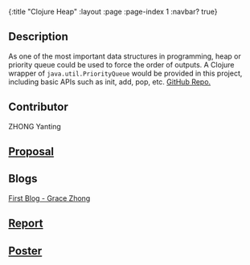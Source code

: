 {:title "Clojure Heap"
 :layout :page
 :page-index 1
 :navbar? true}

## Description
As one of the most important data structures in programming, heap or priority queue could be used to force the order of outputs. A Clojure wrapper of ```java.util.PriorityQueue``` would be provided in this project, including basic APIs such as init, add, pop, etc. [GitHub Repo.](https://github.com/clojure-finance/clojure-heap2)

## Contributor
ZHONG Yanting

## [Proposal](/pdf/Proposal-ZHONG-Yanting.pdf)

## Blogs
[First Blog - Grace Zhong](/posts-output/2022-02-24-Blog-Post-ZHONG-Yanting/2022-02-24-Blog-Post-ZHONG-Yanting)<br/>

## [Report](/pdf/Report-ZHONG-Yanting.pdf)

## [Poster](/pdf/Poster-ZHONG-Yanting.pdf)